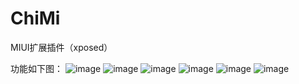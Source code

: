 # ChiMi #
MIUI扩展插件（xposed）

功能如下图：
![image](img/1.png)
![image](img/2.png)
![image](img/3.png)
![image](img/4.png)
![image](img/5.png)
![image](img/6.png)

